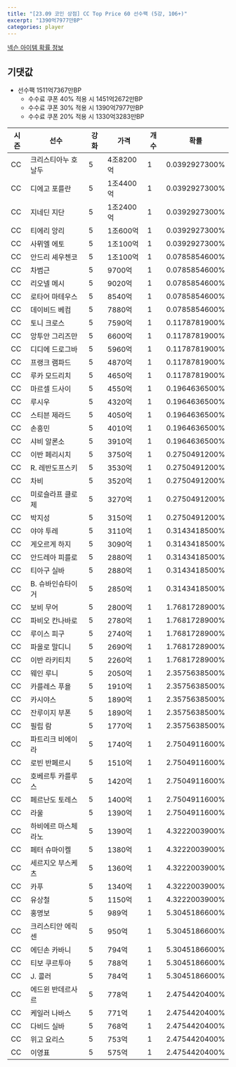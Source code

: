 ```yaml
---
title: "[23.09 코인 상점] CC Top Price 60 선수팩 (5강, 106+)"
excerpt: "1390억7977만BP"
categories: player
---
```

[넥슨 아이템 확률 정보](http://iteminfo.nexon.com/probability/fo4?sn=7383)

## 기댓값
  - 선수팩 1511억7367만BP
    - 수수료 쿠폰 40% 적용 시 1451억2672만BP
    - 수수료 쿠폰 30% 적용 시 1390억7977만BP
    - 수수료 쿠폰 20% 적용 시 1330억3283만BP


|시즌|선수|강화|가격|개수|확률|
|---|---|---|---|---|---|
|CC|크리스티아누 호날두|5|4조8200억|1|0.0392927300%|
|CC|디에고 포를란|5|1조4400억|1|0.0392927300%|
|CC|지네딘 지단|5|1조2400억|1|0.0392927300%|
|CC|티에리 앙리|5|1조600억|1|0.0392927300%|
|CC|사뮈엘 에토|5|1조100억|1|0.0392927300%|
|CC|안드리 셰우첸코|5|1조100억|1|0.0785854600%|
|CC|차범근|5|9700억|1|0.0785854600%|
|CC|리오넬 메시|5|9020억|1|0.0785854600%|
|CC|로타어 마테우스|5|8540억|1|0.0785854600%|
|CC|데이비드 베컴|5|7880억|1|0.0785854600%|
|CC|토니 크로스|5|7590억|1|0.1178781900%|
|CC|앙투안 그리즈만|5|6600억|1|0.1178781900%|
|CC|디디에 드로그바|5|5960억|1|0.1178781900%|
|CC|프랭크 램파드|5|4870억|1|0.1178781900%|
|CC|루카 모드리치|5|4650억|1|0.1178781900%|
|CC|마르셀 드사이|5|4550억|1|0.1964636500%|
|CC|루시우|5|4320억|1|0.1964636500%|
|CC|스티븐 제라드|5|4050억|1|0.1964636500%|
|CC|손흥민|5|4010억|1|0.1964636500%|
|CC|샤비 알론소|5|3910억|1|0.1964636500%|
|CC|이반 페리시치|5|3750억|1|0.2750491200%|
|CC|R. 레반도프스키|5|3530억|1|0.2750491200%|
|CC|차비|5|3520억|1|0.2750491200%|
|CC|미로슬라프 클로제|5|3270억|1|0.2750491200%|
|CC|박지성|5|3150억|1|0.2750491200%|
|CC|야야 투레|5|3110억|1|0.3143418500%|
|CC|게오르게 하지|5|3090억|1|0.3143418500%|
|CC|안드레아 피를로|5|2880억|1|0.3143418500%|
|CC|티아구 실바|5|2880억|1|0.3143418500%|
|CC|B. 슈바인슈타이거|5|2850억|1|0.3143418500%|
|CC|보비 무어|5|2800억|1|1.7681728900%|
|CC|파비오 칸나바로|5|2780억|1|1.7681728900%|
|CC|루이스 피구|5|2740억|1|1.7681728900%|
|CC|파올로 말디니|5|2690억|1|1.7681728900%|
|CC|이반 라키티치|5|2260억|1|1.7681728900%|
|CC|웨인 루니|5|2050억|1|2.3575638500%|
|CC|카를레스 푸욜|5|1910억|1|2.3575638500%|
|CC|카시야스|5|1890억|1|2.3575638500%|
|CC|잔루이지 부폰|5|1890억|1|2.3575638500%|
|CC|필립 람|5|1770억|1|2.3575638500%|
|CC|파트리크 비에이라|5|1740억|1|2.7504911600%|
|CC|로빈 반페르시|5|1510억|1|2.7504911600%|
|CC|호베르투 카를루스|5|1420억|1|2.7504911600%|
|CC|페르난도 토레스|5|1400억|1|2.7504911600%|
|CC|라울|5|1390억|1|2.7504911600%|
|CC|하비에르 마스체라노|5|1390억|1|4.3222003900%|
|CC|페터 슈마이켈|5|1380억|1|4.3222003900%|
|CC|세르지오 부스케츠|5|1360억|1|4.3222003900%|
|CC|카푸|5|1340억|1|4.3222003900%|
|CC|유상철|5|1150억|1|4.3222003900%|
|CC|홍명보|5|989억|1|5.3045186600%|
|CC|크리스티안 에릭센|5|950억|1|5.3045186600%|
|CC|에딘손 카바니|5|794억|1|5.3045186600%|
|CC|티보 쿠르투아|5|788억|1|5.3045186600%|
|CC|J. 콜러|5|784억|1|5.3045186600%|
|CC|에드윈 반데르사르|5|778억|1|2.4754420400%|
|CC|케일러 나바스|5|771억|1|2.4754420400%|
|CC|다비드 실바|5|768억|1|2.4754420400%|
|CC|위고 요리스|5|753억|1|2.4754420400%|
|CC|이영표|5|575억|1|2.4754420400%|
